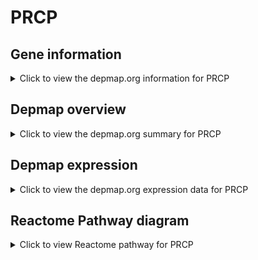 <h1>PRCP</h1>

<h2>Gene information</h2>
<details>
  <summary>Click to view the depmap.org information for PRCP</summary>
  <iframe src="https://depmap.org/portal/gene/PRCP?tab=about" style="border:none;width:100%;height:800px"></iframe>
</details>

<h2>Depmap overview</h2>
<details>
  <summary>Click to view the depmap.org summary for PRCP</summary>
  <iframe src="https://depmap.org/portal/gene/PRCP?tab=overview" style="border:none;width:100%;height:800px"></iframe>
</details>

<h2>Depmap expression</h2>
<details>
  <summary>Click to view the depmap.org expression data for PRCP</summary>
  <iframe src="https://depmap.org/portal/gene/PRCP?tab=characterization" style="border:none;width:100%;height:800px"></iframe>
</details>



<h2>Reactome Pathway diagram</h2>
<details>
  <summary>Click to view Reactome pathway for PRCP</summary>
  <p>Neutrophil degranulation</p>
  <iframe src="https://reactome.org/PathwayBrowser/#/R-HSA-6798695" style="border:none;width:100%;height:800px"></iframe>
</details>




